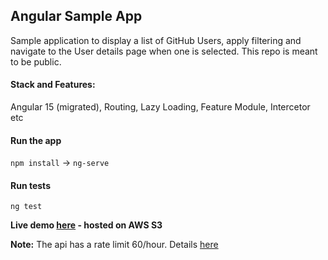 ## Angular Sample App
Sample application to display a list of GitHub Users,
apply filtering and navigate to the User details page
when one is selected. This repo is meant to be public.

#### Stack and Features:
Angular 15 (migrated), Routing, Lazy Loading, Feature Module, Intercetor etc

#### Run the app
`npm install` -> `ng-serve`

#### Run tests
`ng test`

**Live demo [here](http://angularsamplegithubproject.s3-website-us-east-1.amazonaws.com/) - hosted on AWS S3**

**Note:** The api has a rate limit 60/hour. Details [here](https://docs.github.com/en/rest/overview/resources-in-the-rest-api)